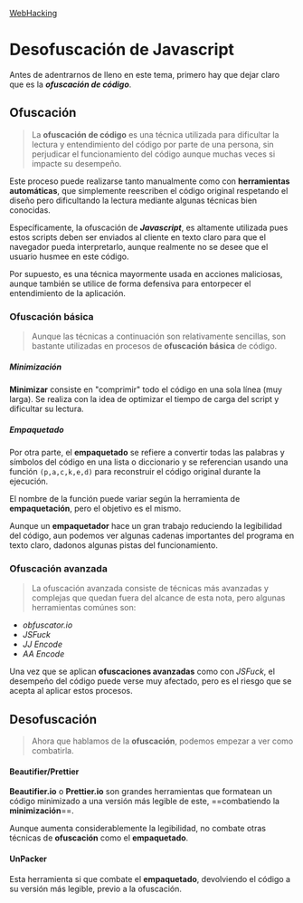 [WebHacking](../WebHacking.md)
# Desofuscación de Javascript

Antes de adentrarnos de lleno en este tema, primero hay que dejar claro que es la ***ofuscación de código***.

## Ofuscación

> La **ofuscación de código** es una técnica utilizada para dificultar la lectura y entendimiento del código por parte de una persona, sin perjudicar el funcionamiento del código aunque muchas veces si impacte su desempeño.

Este proceso puede realizarse tanto manualmente como con **herramientas automáticas**, que simplemente reescriben el código original respetando el diseño pero dificultando la lectura mediante algunas técnicas bien conocidas.

Específicamente, la ofuscación de ***Javascript***, es altamente utilizada pues estos scripts deben ser enviados al cliente en texto claro para que el navegador pueda interpretarlo, aunque realmente no se desee que el usuario husmee en este código.

Por supuesto, es una técnica mayormente usada en acciones maliciosas, aunque también se utilice de forma defensiva para entorpecer el entendimiento de la aplicación.

### Ofuscación básica

> Aunque las técnicas a continuación son relativamente sencillas, son bastante utilizadas en procesos de **ofuscación básica** de código.
##### Minimización

**Minimizar** consiste en "comprimir" todo el código en una sola línea (muy larga). Se realiza con la idea de optimizar el tiempo de carga del script y dificultar su lectura.

##### Empaquetado

Por otra parte, el **empaquetado** se refiere a convertir todas las palabras y símbolos del código en una lista o diccionario y se referencian usando una función `(p,a,c,k,e,d)` para reconstruir el código original durante la ejecución.

El nombre de la función puede variar según la herramienta de **empaquetación**, pero el objetivo es el mismo.

Aunque un **empaquetador** hace un gran trabajo reduciendo la legibilidad del código, aun podemos ver algunas cadenas importantes del programa en texto claro, dadonos algunas pistas del funcionamiento.

### Ofuscación avanzada

> La ofuscación avanzada consiste de técnicas más avanzadas y complejas que quedan fuera del alcance de esta nota, pero algunas herramientas comúnes son:

- *obfuscator.io*
- *JSFuck*
- *JJ Encode*
- *AA Encode*

Una vez que se aplican **ofuscaciones avanzadas** como con *JSFuck*, el desempeño del código puede verse muy afectado, pero es el riesgo que se acepta al aplicar estos procesos.

## Desofuscación

> Ahora que hablamos de la **ofuscación**, podemos empezar a ver como combatirla.

#### Beautifier/Prettier

**Beautifier.io** o **Prettier.io** son grandes herramientas que formatean un código minimizado a una versión más legible de este, ==combatiendo la **minimización**==.

Aunque aumenta considerablemente la legibilidad, no combate otras técnicas de **ofuscación** como el **empaquetado**.

#### UnPacker

Esta herramienta si que combate el **empaquetado**, devolviendo el código a su versión más legible, previo a la ofuscación.